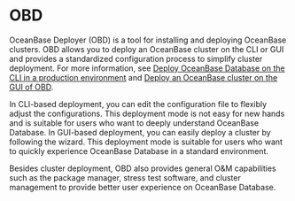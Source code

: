# OBD

OceanBase Deployer (OBD) is a tool for installing and deploying OceanBase clusters. OBD allows you to deploy an OceanBase cluster on the CLI or GUI and provides a standardized configuration process to simplify cluster deployment. For more information, see [Deploy OceanBase Database on the CLI in a production environment](../../../400.deploy/500.deploy-oceanbase-database-community-edition/200.local-deployment/500.deploy-OceanBase-database-of-multi-node-cluster.md) and [Deploy an OceanBase cluster on the GUI of OBD](../../../400.deploy/500.deploy-oceanbase-database-community-edition/200.local-deployment/400.deploy-by-ui/100.deploy-by-obd.md).

In CLI-based deployment, you can edit the configuration file to flexibly adjust the configurations. This deployment mode is not easy for new hands and is suitable for users who want to deeply understand OceanBase Database. In GUI-based deployment, you can easily deploy a cluster by following the wizard. This deployment mode is suitable for users who want to quickly experience OceanBase Database in a standard environment.

Besides cluster deployment, OBD also provides general O&M capabilities such as the package manager, stress test software, and cluster management to provide better user experience on OceanBase Database.
